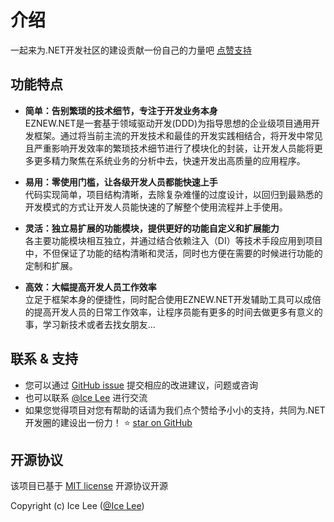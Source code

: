 # 介绍

一起来为.NET开发社区的建设贡献一份自己的力量吧  <a class="github-button" href="https://github.com/eznew-net/EZNEW.Develop" data-icon="octicon-star" data-show-count="true" aria-label="Star jhildenbiddle/docsify-themeable on GitHub">点赞支持</a>

## 功能特点

- **简单：告别繁琐的技术细节，专注于开发业务本身**<br>
  EZNEW.NET是一套基于领域驱动开发(DDD)为指导思想的企业级项目通用开发框架。通过将当前主流的开发技术和最佳的开发实践相结合，将开发中常见且严重影响开发效率的繁琐技术细节进行了模块化的封装，让开发人员能将更多更多精力聚焦在系统业务的分析中去，快速开发出高质量的应用程序。

- **易用：零使用门槛，让各级开发人员都能快速上手**<br>
  代码实现简单，项目结构清晰，去除复杂难懂的过度设计，以回归到最熟悉的开发模式的方式让开发人员能快速的了解整个使用流程并上手使用。

- **灵活：独立易扩展的功能模块，提供更好的功能自定义和扩展能力**<br>
  各主要功能模块相互独立，并通过结合依赖注入（DI）等技术手段应用到项目中，不但保证了功能的结构清晰和灵活，同时也方便在需要的时候进行功能的定制和扩展。

- **高效：大幅提高开发人员工作效率**<br>
  立足于框架本身的便捷性，同时配合使用EZNEW.NET开发辅助工具可以成倍的提高开发人员的日常工作效率，让程序员能有更多的时间去做更多有意义的事，学习新技术或者去找女朋友...

## 联系 & 支持

- 您可以通过 [GitHub issue](https://github.com/eznew-net/Docs/issues) 提交相应的改进建议，问题或咨询
- 也可以联系 [@Ice Lee](https://github.com/lidingbin) 进行交流
- 如果您觉得项目对您有帮助的话请为我们点个赞给予小小的支持，共同为.NET开发圈的建设出一份力！ ⭐️ [star on GitHub](https://github.com/eznew-net/EZNEW.Develop)

## 开源协议

该项目已基于 [MIT license](https://github.com/eznew-net/Docs/blob/master/LICENSE) 开源协议开源

Copyright (c) Ice Lee ([@Ice Lee](https://github.com/lidingbin))

<!-- GitHub Buttons -->
<script async defer src="https://buttons.github.io/buttons.js"></script>